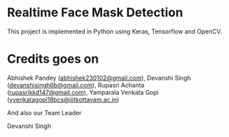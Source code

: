 # Realtime Face Mask Detection

This project is implemented in Python using Keras, Tensorflow and OpenCV.

# Credits goes on
  Abhishek Pandey (abhishek230102@gmail.com),
  Devanshi Singh (devanshisingh6b@gmail.com),
  Rupasri Achanta (rupasrikkd147@gmail.com),
  Yamparala Venkata Gopi (yvenkatagopi18bcs@iiitkottayam.ac.in)
  
  And also our Team Leader
  
  Devanshi Singh


